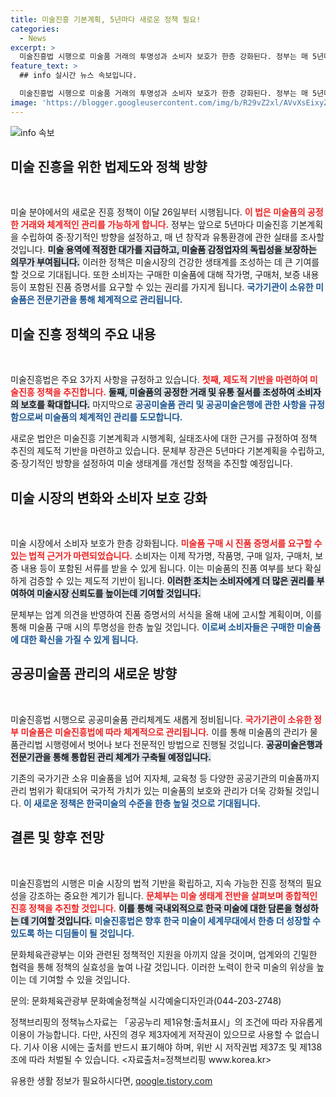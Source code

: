 ```yaml
---
title: 미술진흥 기본계획, 5년마다 새로운 정책 필요!
categories:
  - News
excerpt: >
  미술진흥법 시행으로 미술품 거래의 투명성과 소비자 보호가 한층 강화된다. 정부는 매 5년마다 기본계획 수립 및 실태조사를 통해 미술 생태계를 체계적으로 관리할 예정이다.
feature_text: >
  ## info 실시간 뉴스 속보입니다.

  미술진흥법 시행으로 미술품 거래의 투명성과 소비자 보호가 한층 강화된다. 정부는 매 5년마다 기본계획 수립 및 실태조사를 통해 미술 생태계를 체계적으로 관리할 예정이다.
image: 'https://blogger.googleusercontent.com/img/b/R29vZ2xl/AVvXsEixyZcFfHzMRdzZMjFBmAUKJYCLCGyLL1o632UiGVXcaFdKo_bkvkuCioo0uUKlGfBVcT3P84aROyZIXSBEx3Aw5nCQ3pTgDom1WDC4m8eifvWiAmWEEVb4x6G_l8C0QH225ldMjyaFvpxGEBGNO37VmDTDMHGhJPq73UglMfDca1-0aw/s1600/blogspot.png'
---
```


<p><img src="https://blogger.googleusercontent.com/img/b/R29vZ2xl/AVvXsEixyZcFfHzMRdzZMjFBmAUKJYCLCGyLL1o632UiGVXcaFdKo_bkvkuCioo0uUKlGfBVcT3P84aROyZIXSBEx3Aw5nCQ3pTgDom1WDC4m8eifvWiAmWEEVb4x6G_l8C0QH225ldMjyaFvpxGEBGNO37VmDTDMHGhJPq73UglMfDca1-0aw/s1600/blogspot.png" alt="info 속보" /></p>

<h2 data-ke-size="size26">미술 진흥을 위한 법제도와 정책 방향</h2>

<p data-ke-size="size16">&nbsp;</p>

<p>미술 분야에서의 새로운 진흥 정책이 이달 26일부터 시행됩니다. <b><span style="color: #ee2323;">이 법은 미술품의 공정한 거래와 체계적인 관리를 가능하게 합니다.</span></b> 정부는 앞으로 5년마다 미술진흥 기본계획을 수립하여 중·장기적인 방향을 설정하고, 매 년 창작과 유통환경에 관한 실태를 조사할 것입니다. <b><span style="background-color: #21538527;">미술 용역에 적정한 대가를 지급하고, 미술품 감정업자의 독립성을 보장하는 의무가 부여됩니다.</span></b> 이러한 정책은 미술시장의 건강한 생태계를 조성하는 데 큰 기여를 할 것으로 기대됩니다. 또한 소비자는 구매한 미술품에 대해 작가명, 구매처, 보증 내용 등이 포함된 진품 증명서를 요구할 수 있는 권리를 가지게 됩니다. <b><span style="color: #1a5490;">국가기관이 소유한 미술품은 전문기관을 통해 체계적으로 관리됩니다.</span></b></p>

<h2 data-ke-size="size26">미술 진흥 정책의 주요 내용</h2>

<p data-ke-size="size16">&nbsp;</p>

<p>미술진흥법은 주요 3가지 사항을 규정하고 있습니다. <b><span style="color: #ee2323;">첫째, 제도적 기반을 마련하여 미술진흥 정책을 추진합니다.</span></b> <b><span style="background-color: #21538527;">둘째, 미술품의 공정한 거래 및 유통 질서를 조성하여 소비자의 보호를 확대합니다.</span></b> 마지막으로 <b><span style="color: #1a5490;">공공미술품 관리 및 공공미술은행에 관한 사항을 규정함으로써 미술품의 체계적인 관리를 도모합니다.</span></b> </p>

<p>새로운 법안은 미술진흥 기본계획과 시행계획, 실태조사에 대한 근거를 규정하여 정책 추진의 제도적 기반을 마련하고 있습니다. 문체부 장관은 5년마다 기본계획을 수립하고, 중·장기적인 방향을 설정하여 미술 생태계를 개선할 정책을 추진할 예정입니다. </p>

<h2 data-ke-size="size26">미술 시장의 변화와 소비자 보호 강화</h2>

<p data-ke-size="size16">&nbsp;</p>

<p>미술 시장에서 소비자 보호가 한층 강화됩니다. <b><span style="color: #ee2323;">미술품 구매 시 진품 증명서를 요구할 수 있는 법적 근거가 마련되었습니다.</span></b> 소비자는 이제 작가명, 작품명, 구매 일자, 구매처, 보증 내용 등이 포함된 서류를 받을 수 있게 됩니다. 이는 미술품의 진품 여부를 보다 확실하게 검증할 수 있는 제도적 기반이 됩니다. <b><span style="background-color: #21538527;">이러한 조치는 소비자에게 더 많은 권리를 부여하여 미술시장 신뢰도를 높이는데 기여할 것입니다.</span></b></p>

<p>문체부는 업계 의견을 반영하여 진품 증명서의 서식을 올해 내에 고시할 계획이며, 이를 통해 미술품 구매 시의 투명성을 한층 높일 것입니다. <b><span style="color: #1a5490;">이로써 소비자들은 구매한 미술품에 대한 확신을 가질 수 있게 됩니다.</span></b></p>

<h2 data-ke-size="size26">공공미술품 관리의 새로운 방향</h2>

<p data-ke-size="size16">&nbsp;</p>

<p>미술진흥법 시행으로 공공미술품 관리체계도 새롭게 정비됩니다. <b><span style="color: #ee2323;">국가기관이 소유한 정부 미술품은 미술진흥법에 따라 체계적으로 관리됩니다.</span></b> 이를 통해 미술품의 관리가 물품관리법 시행령에서 벗어나 보다 전문적인 방법으로 진행될 것입니다. <b><span style="background-color: #21538527;">공공미술은행과 전문기관을 통해 통합된 관리 체계가 구축될 예정입니다.</span></b></p>

<p>기존의 국가기관 소유 미술품을 넘어 지자체, 교육청 등 다양한 공공기관의 미술품까지 관리 범위가 확대되어 국가적 가치가 있는 미술품의 보호와 관리가 더욱 강화될 것입니다. <b><span style="color: #1a5490;">이 새로운 정책은 한국미술의 수준을 한층 높일 것으로 기대됩니다.</span></b></p>

<h2 data-ke-size="size26">결론 및 향후 전망</h2>

<p data-ke-size="size16">&nbsp;</p>

<p>미술진흥법의 시행은 미술 시장의 법적 기반을 확립하고, 지속 가능한 진흥 정책의 필요성을 강조하는 중요한 계기가 됩니다. <b><span style="color: #ee2323;">문체부는 미술 생태계 전반을 살펴보며 종합적인 진흥 정책을 추진할 것입니다.</span></b> <b><span style="background-color: #21538527;">이를 통해 국내외적으로 한국 미술에 대한 담론을 형성하는 데 기여할 것입니다.</span></b> <b><span style="color: #1a5490;">미술진흥법은 향후 한국 미술이 세계무대에서 한층 더 성장할 수 있도록 하는 디딤돌이 될 것입니다.</span></b></p>

<p>문화체육관광부는 이와 관련된 정책적인 지원을 아끼지 않을 것이며, 업계와의 긴밀한 협력을 통해 정책의 실효성을 높여 나갈 것입니다. 이러한 노력이 한국 미술의 위상을 높이는 데 기여할 수 있을 것입니다. </p>

<p>문의: 문화체육관광부 문화예술정책실 시각예술디자인과(044-203-2748)</p>

<p>정책브리핑의 정책뉴스자료는 「공공누리 제1유형:출처표시」의 조건에 따라 자유롭게 이용이 가능합니다. 다만, 사진의 경우 제3자에게 저작권이 있으므로 사용할 수 없습니다. 기사 이용 시에는 출처를 반드시 표기해야 하며, 위반 시 저작권법 제37조 및 제138조에 따라 처벌될 수 있습니다. &lt;자료출처=정책브리핑 www.korea.kr></p>
유용한 생활 정보가 필요하시다면, <a href="https://qoogle.tistory.com" rel="dofollow">qoogle.tistory.com</a>


